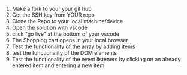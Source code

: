 1. Make a fork to your your git hub
2. Get the SSH key from YOUR repo
3. Clone the Repo to your local machine/device
4. Open the solution with vscode
5. click "go live" at the bottom of your vscode
6. The Shopping cart opens in your local browser
7. Test the functionality of the array by adding items
8. test the functionality of the DOM elements
9. Test the functionality of the event listeners by clicking on an already entered item and entering a new item
   
